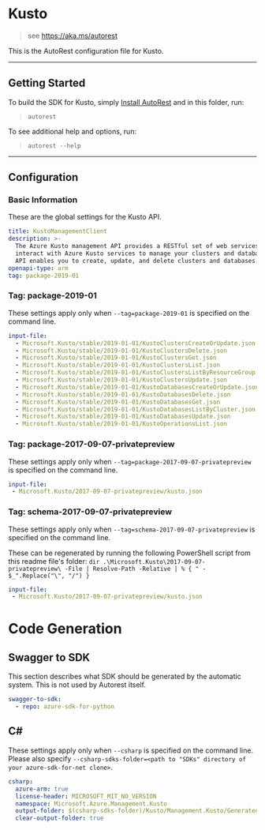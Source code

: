 # Kusto

> see https://aka.ms/autorest

This is the AutoRest configuration file for Kusto.

---

## Getting Started

To build the SDK for Kusto, simply [Install AutoRest](https://aka.ms/autorest/install) and in this folder, run:

> `autorest`

To see additional help and options, run:

> `autorest --help`

---

## Configuration

### Basic Information

These are the global settings for the Kusto API.

``` yaml
title: KustoManagementClient
description: >-
  The Azure Kusto management API provides a RESTful set of web services that
  interact with Azure Kusto services to manage your clusters and databases. The
  API enables you to create, update, and delete clusters and databases.
openapi-type: arm
tag: package-2019-01
```


### Tag: package-2019-01

These settings apply only when `--tag=package-2019-01` is specified on the command line.

```yaml $(tag) == 'package-2019-01'
input-file:
  - Microsoft.Kusto/stable/2019-01-01/KustoClustersCreateOrUpdate.json
  - Microsoft.Kusto/stable/2019-01-01/KustoClustersDelete.json
  - Microsoft.Kusto/stable/2019-01-01/KustoClustersGet.json
  - Microsoft.Kusto/stable/2019-01-01/KustoClustersList.json
  - Microsoft.Kusto/stable/2019-01-01/KustoClustersListByResourceGroup.json
  - Microsoft.Kusto/stable/2019-01-01/KustoClustersUpdate.json
  - Microsoft.Kusto/stable/2019-01-01/KustoDatabasesCreateOrUpdate.json
  - Microsoft.Kusto/stable/2019-01-01/KustoDatabasesDelete.json
  - Microsoft.Kusto/stable/2019-01-01/KustoDatabasesGet.json
  - Microsoft.Kusto/stable/2019-01-01/KustoDatabasesListByCluster.json
  - Microsoft.Kusto/stable/2019-01-01/KustoDatabasesUpdate.json
  - Microsoft.Kusto/stable/2019-01-01/KustoOperationsList.json
```
### Tag: package-2017-09-07-privatepreview

These settings apply only when `--tag=package-2017-09-07-privatepreview` is specified on the command line.

``` yaml $(tag) == 'package-2017-09-07-privatepreview'
input-file:
 - Microsoft.Kusto/2017-09-07-privatepreview/kusto.json
```

### Tag: schema-2017-09-07-privatepreview

These settings apply only when `--tag=schema-2017-09-07-privatepreview` is specified on the command line.

These can be regenerated by running the following PowerShell script from this readme file's folder: `dir .\Microsoft.Kusto\2017-09-07-privatepreview\ -File | Resolve-Path -Relative | % { " - $_".Replace("\", "/") }`

``` yaml $(tag) == 'schema-2017-09-07-privatepreview'
input-file:
 - Microsoft.Kusto/2017-09-07-privatepreview/kusto.json
```

# Code Generation

## Swagger to SDK

This section describes what SDK should be generated by the automatic system.
This is not used by Autorest itself.

``` yaml $(swagger-to-sdk)
swagger-to-sdk:
  - repo: azure-sdk-for-python
```

## C#

These settings apply only when `--csharp` is specified on the command line.
Please also specify `--csharp-sdks-folder=<path to "SDKs" directory of your azure-sdk-for-net clone>`.

``` yaml $(csharp)
csharp:
  azure-arm: true
  license-header: MICROSOFT_MIT_NO_VERSION
  namespace: Microsoft.Azure.Management.Kusto
  output-folder: $(csharp-sdks-folder)/Kusto/Management.Kusto/Generated
  clear-output-folder: true
```
